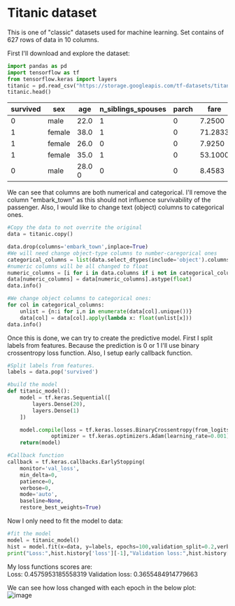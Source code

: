 # Titanic dataset

This is one of "classic" datasets used for machine learning.
Set contains of 627 rows of data in 10 columns.

First I'll download and explore the dataset:
```python
import pandas as pd
import tensorflow as tf
from tensorflow.keras import layers
titanic = pd.read_csv("https://storage.googleapis.com/tf-datasets/titanic/train.csv")
titanic.head()
```
| survived |	sex |	age |	n_siblings_spouses |	parch |	fare |	class |	deck |	embark_town |	alone |
|----------|------|-----|--------------------|--------|------|--------|------|--------------|-------|
|	0	|male |	22.0 |	1 |	0	| 7.2500 | Third |	unknown |	Southampton |	n |
|	1	|female	|38.0	|1	|0	|71.2833	|First	|C	|Cherbourg	|n|
| 1	|female	|26.0	|0	|0	|7.9250	|Third	|unknown	|Southampton	|y|
|	1	|female	|35.0	|1	|0	|53.1000	|First	|C	|Southampton	|n|
|	0	|male	|28.0	0	|0	|0  |8.4583	|Third	|unknown	|Queenstown	|y|

We can see that columns are both numerical and categorical.
I'll remove the column "embark_town" as this should not influence survivability of the passenger. 
Also, I would like to change text (object) columns to categorical ones.

```python
#Copy the data to not overrite the original
data = titanic.copy()

data.drop(columns='embark_town',inplace=True)
#We will need change object-type columns to number-caregorical ones
categorical_columns = list(data.select_dtypes(include='object').columns)
#numeric columns will be all changed to float
numeric_columns = [i for i in data.columns if i not in categorical_columns]
data[numeric_columns] = data[numeric_columns].astype(float)
data.info()

#We change object columns to categorical ones:
for col in categorical_columns:
    unlist = {n:i for i,n in enumerate(data[col].unique())}
    data[col] = data[col].apply(lambda x: float(unlist[x]))
data.info()
```

Once this is done, we can try to create the predictive model. First I split labels from features. Because the prediction is 0 or 1 I'll use binary crossentropy loss function.
Also, I setup early callback function.

```python
#Split labels from features.
labels = data.pop('survived')

#build the model
def titanic_model():
    model = tf.keras.Sequential([
        layers.Dense(20),
        layers.Dense(1)
    ])

    model.compile(loss = tf.keras.losses.BinaryCrossentropy(from_logits=True),
              optimizer = tf.keras.optimizers.Adam(learning_rate=0.001)) 
    return(model)

#Callback function
callback = tf.keras.callbacks.EarlyStopping(
    monitor='val_loss',
    min_delta=0,
    patience=0,
    verbose=0,
    mode='auto',
    baseline=None,
    restore_best_weights=True)
```

Now I only need to fit the model to data:
```python
#fit the model
model = titanic_model()
hist = model.fit(x=data, y=labels, epochs=100,validation_split=0.2,verbose=0)
print("Loss:",hist.history['loss'][-1],"Validation loss:",hist.history['val_loss'][-1])
```
My loss functions scores are:  
Loss: 0.4575953185558319 Validation loss: 0.3655484914779663  
  
We can see how loss changed with each epoch in the below plot:  
![image](https://user-images.githubusercontent.com/59794882/214764190-4ea70b3b-0316-4eaf-bb51-a965a5569c51.png)


